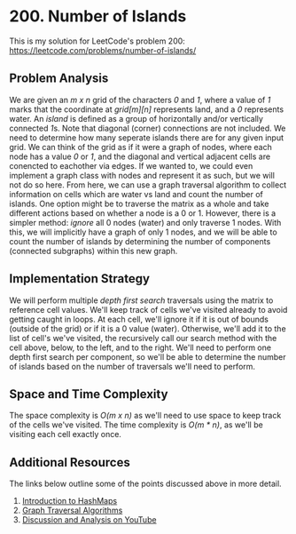 # 200. Number of Islands
This is my solution for LeetCode's problem 200: https://leetcode.com/problems/number-of-islands/

## Problem Analysis
We are given an *m x n* grid of the characters *0* and *1*, where a value of *1* marks that the coordinate at *grid[m][n]* represents land, and a *0* represents water. An *island* is defined as a group of horizontally and/or vertically connected *1*s. Note that diagonal (corner) connections are not included. We need to determine how many seperate islands there are for any given input grid. We can think of the grid as if it were a graph of nodes, where each node has a value *0* or *1*, and the diagonal and vertical adjacent cells are conencted to eachother via edges. If we wanted to, we could even implement a graph class with nodes and represent it as such, but we will not do so here. From here, we can use a graph traversal algorithm to collect information on cells which are water vs land and count the number of islands. One option might be to traverse the matrix as a whole and take different actions based on whether a node is a 0 or 1. However, there is a simpler method: *ignore* all 0 nodes (water) and only traverse 1 nodes. With this, we will implicitly have a graph of only 1 nodes, and we will be able to count the number of islands by determining the number of components (connected subgraphs) within this new graph.

## Implementation Strategy
We will perform multiple *depth first search* traversals using the matrix to reference cell values. We'll keep track of cells we've visited already to avoid getting caught in loops. At each cell, we'll ignore it if it is out of bounds (outside of the grid) or if it is a 0 value (water). Otherwise, we'll add it to the list of cell's we've visited, the recursively call our search method with the cell above, below, to the left, and to the right. We'll need to perform one depth first search per component, so we'll be able to determine the number of islands based on the number of traversals we'll need to perform.

## Space and Time Complexity
The space complexity is *O(m x n)* as we'll need to use space to keep track of the cells we've visited. The time complexity is *O(m * n)*, as we'll be visiting each cell exactly once.

## Additional Resources
The links below outline some of the points discussed above in more detail.
1. [Introduction to HashMaps](https://bytethisstore.com/articles/pg/implement-hash-table)
1. [Graph Traversal Algorithms](https://bytethisstore.com/articles/pg/graph-algorithms-depth-breadth-search)
1. [Discussion and Analysis on YouTube](https://youtu.be/lRWeVRNLe74)